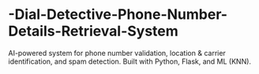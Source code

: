 # -Dial-Detective-Phone-Number-Details-Retrieval-System
AI-powered system for phone number validation, location &amp; carrier identification, and spam detection. Built with Python, Flask, and ML (KNN).
